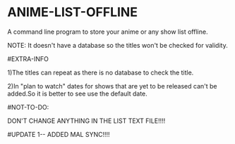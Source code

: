 # ANIME-LIST-OFFLINE
A command line program to store your anime  or any show list offline. 



NOTE: It doesn't have a database so the titles won't be checked for validity. 

#EXTRA-INFO



1)The titles can repeat as there is no database to check the title.


2)In "plan to watch" dates for shows that are yet to be released can't be added.So it is better to see use the default date.

#NOT-TO-DO:



DON'T CHANGE ANYTHING IN THE LIST TEXT FILE!!!!

#UPDATE 1-- ADDED MAL SYNC!!!!
